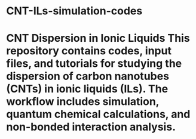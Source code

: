 # CNT-ILs-simulation-codes
# CNT Dispersion in Ionic Liquids  This repository contains codes, input files, and tutorials for studying the dispersion of carbon nanotubes (CNTs) in ionic liquids (ILs).   The workflow includes simulation, quantum chemical calculations, and non-bonded interaction analysis.
